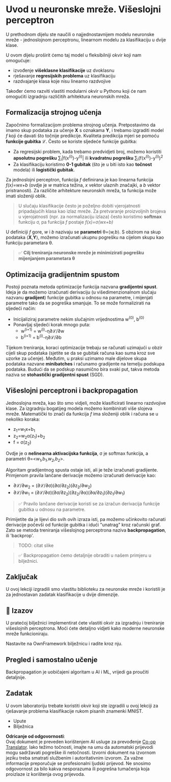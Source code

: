 <!--
CO_OP_TRANSLATOR_METADATA:
{
  "original_hash": "df98b2c59f87d8543135301e87969f70",
  "translation_date": "2025-07-09T16:51:56+00:00",
  "source_file": "15-rag-and-vector-databases/data/own_framework.md",
  "language_code": "hr"
}
-->
# Uvod u neuronske mreže. Višeslojni perceptron

U prethodnom dijelu ste naučili o najjednostavnijem modelu neuronske mreže - jednoslojnom perceptronu, linearnom modelu za klasifikaciju u dvije klase.

U ovom dijelu proširit ćemo taj model u fleksibilniji okvir koji nam omogućuje:

* izvođenje **višeklasne klasifikacije** uz dvoklasnu
* rješavanje **regresijskih problema** uz klasifikaciju
* razdvajanje klasa koje nisu linearno razdvojive

Također ćemo razviti vlastiti modularni okvir u Pythonu koji će nam omogućiti izgradnju različitih arhitektura neuronskih mreža.

## Formalizacija strojnog učenja

Započnimo formalizacijom problema strojnog učenja. Pretpostavimo da imamo skup podataka za učenje **X** s oznakama **Y**, i trebamo izgraditi model *f* koji će davati što točnije predikcije. Kvaliteta predikcija mjeri se pomoću **funkcije gubitka** ℒ. Često se koriste sljedeće funkcije gubitka:

* Za regresijski problem, kada trebamo predvidjeti broj, možemo koristiti **apsolutnu pogrešku** ∑<sub>i</sub>|f(x<sup>(i)</sup>)-y<sup>(i)</sup>| ili **kvadratnu pogrešku** ∑<sub>i</sub>(f(x<sup>(i)</sup>)-y<sup>(i)</sup>)<sup>2</sup>
* Za klasifikaciju koristimo **0-1 gubitak** (što je u biti isto kao **točnost** modela) ili **logistički gubitak**.

Za jednoslojni perceptron, funkcija *f* definirana je kao linearna funkcija *f(x)=wx+b* (ovdje je *w* matrica težina, *x* vektor ulaznih značajki, a *b* vektor pristranosti). Za različite arhitekture neuronskih mreža, ta funkcija može imati složeniji oblik.

> U slučaju klasifikacije često je poželjno dobiti vjerojatnosti pripadajućih klasa kao izlaz mreže. Za pretvaranje proizvoljnih brojeva u vjerojatnosti (npr. za normalizaciju izlaza) često koristimo **softmax** funkciju σ, pa funkcija *f* postaje *f(x)=σ(wx+b)*

U definiciji *f* gore, *w* i *b* nazivaju se **parametri** θ=⟨*w,b*⟩. S obzirom na skup podataka ⟨**X**,**Y**⟩, možemo izračunati ukupnu pogrešku na cijelom skupu kao funkciju parametara θ.

> ✅ **Cilj treniranja neuronske mreže je minimizirati pogrešku mijenjanjem parametara θ**

## Optimizacija gradijentnim spustom

Postoji poznata metoda optimizacije funkcija nazvana **gradijentni spust**. Ideja je da možemo izračunati derivaciju (u višedimenzionalnom slučaju nazvanu **gradijent**) funkcije gubitka u odnosu na parametre, i mijenjati parametre tako da se pogreška smanjuje. To se može formalizirati na sljedeći način:

* Inicijaliziraj parametre nekim slučajnim vrijednostima w<sup>(0)</sup>, b<sup>(0)</sup>
* Ponavljaj sljedeći korak mnogo puta:
    - w<sup>(i+1)</sup> = w<sup>(i)</sup>-η∂ℒ/∂w
    - b<sup>(i+1)</sup> = b<sup>(i)</sup>-η∂ℒ/∂b

Tijekom treniranja, koraci optimizacije trebaju se računati uzimajući u obzir cijeli skup podataka (sjetite se da se gubitak računa kao suma kroz sve uzorke za učenje). Međutim, u praksi uzimamo male dijelove skupa podataka nazvane **minibatches** i računamo gradijente na temelju podskupa podataka. Budući da se podskup nasumično bira svaki put, takva metoda naziva se **stohastički gradijentni spust** (SGD).

## Višeslojni perceptroni i backpropagation

Jednoslojna mreža, kao što smo vidjeli, može klasificirati linearno razdvojive klase. Za izgradnju bogatijeg modela možemo kombinirati više slojeva mreže. Matematički to znači da funkcija *f* ima složeniji oblik i računa se u nekoliko koraka:
* z<sub>1</sub>=w<sub>1</sub>x+b<sub>1</sub>
* z<sub>2</sub>=w<sub>2</sub>α(z<sub>1</sub>)+b<sub>2</sub>
* f = σ(z<sub>2</sub>)

Ovdje je α **nelinearna aktivacijska funkcija**, σ je softmax funkcija, a parametri θ=<*w<sub>1</sub>,b<sub>1</sub>,w<sub>2</sub>,b<sub>2</sub>*>.

Algoritam gradijentnog spusta ostaje isti, ali je teže izračunati gradijente. Primjenom pravila lančane derivacije možemo izračunati derivacije kao:

* ∂ℒ/∂w<sub>2</sub> = (∂ℒ/∂σ)(∂σ/∂z<sub>2</sub>)(∂z<sub>2</sub>/∂w<sub>2</sub>)
* ∂ℒ/∂w<sub>1</sub> = (∂ℒ/∂σ)(∂σ/∂z<sub>2</sub>)(∂z<sub>2</sub>/∂α)(∂α/∂z<sub>1</sub>)(∂z<sub>1</sub>/∂w<sub>1</sub>)

> ✅ Pravilo lančane derivacije koristi se za izračun derivacija funkcije gubitka u odnosu na parametre.

Primijetite da je lijevi dio svih ovih izraza isti, pa možemo učinkovito računati derivacije počevši od funkcije gubitka i idući "unatrag" kroz računski graf. Zato se metoda treniranja višeslojnog perceptrona naziva **backpropagation**, ili 'backprop'.

> TODO: citat slike

> ✅ Backpropagation ćemo detaljnije obraditi u našem primjeru u bilježnici.

## Zaključak

U ovoj lekciji izgradili smo vlastitu biblioteku za neuronske mreže i koristili je za jednostavan zadatak klasifikacije u dvije dimenzije.

## 🚀 Izazov

U pratećoj bilježnici implementirat ćete vlastiti okvir za izgradnju i treniranje višeslojnih perceptrona. Moći ćete detaljno vidjeti kako moderne neuronske mreže funkcioniraju.

Nastavite na OwnFramework bilježnicu i radite kroz nju.

## Pregled i samostalno učenje

Backpropagation je uobičajeni algoritam u AI i ML, vrijedi ga proučiti detaljnije.

## Zadatak

U ovom laboratoriju trebate koristiti okvir koji ste izgradili u ovoj lekciji za rješavanje problema klasifikacije rukom pisanih znamenki MNIST.

* Upute
* Bilježnica

**Odricanje od odgovornosti**:  
Ovaj dokument je preveden korištenjem AI usluge za prevođenje [Co-op Translator](https://github.com/Azure/co-op-translator). Iako težimo točnosti, imajte na umu da automatski prijevodi mogu sadržavati pogreške ili netočnosti. Izvorni dokument na izvornom jeziku treba smatrati službenim i autoritativnim izvorom. Za važne informacije preporučuje se profesionalni ljudski prijevod. Ne snosimo odgovornost za bilo kakva nesporazuma ili pogrešna tumačenja koja proizlaze iz korištenja ovog prijevoda.